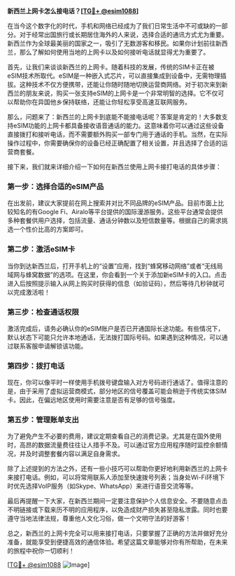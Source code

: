 **新西兰上网卡怎么接电话？[[TG💪+ @esim1088](https://t.me/s/esim1088)]**

在当今这个数字化的时代，手机和网络已经成为了我们日常生活中不可或缺的一部分。对于经常出国旅行或长期居住海外的人来说，选择合适的通讯方式尤为重要。新西兰作为全球最美丽的国家之一，吸引了无数游客和移民。如果你计划前往新西兰，那么了解如何使用当地的上网卡以及如何接听电话就显得尤为重要了。

首先，让我们来谈谈新西兰的上网卡。随着科技的发展，传统的SIM卡正在被eSIM技术所取代。eSIM是一种嵌入式芯片，可以直接集成到设备中，无需物理插拔。这种技术不仅方便携带，还能让你随时随地切换运营商网络。对于初次来到新西兰的朋友来说，购买一张支持eSIM的上网卡是一个非常明智的选择。它不仅可以帮助你在异国他乡保持联络，还能让你轻松享受高速互联网服务。

那么，问题来了：新西兰的上网卡到底能不能接电话呢？答案是肯定的！大多数支持eSIM功能的上网卡都具备接收语音通话的能力。这意味着你可以通过这些设备直接拨打和接听电话，而不需要额外购买一部专门用于通话的手机。当然，在实际操作过程中，你需要确保你的设备已经正确配置了相关设置，并且选择了合适的运营商套餐。

接下来，我们就来详细介绍一下如何在新西兰使用上网卡接打电话的具体步骤：

### 第一步：选择合适的eSIM产品
在出发前，建议大家提前在网上搜索并对比不同品牌的eSIM产品。目前市面上比较知名的有Google Fi、Airalo等平台提供的国际漫游服务。这些平台通常会提供多种套餐供用户选择，包括流量、通话分钟数以及短信数量等。根据自己的需求挑选一个性价比高的方案即可。

### 第二步：激活eSIM卡
当你到达新西兰后，打开手机上的“设置”应用，找到“蜂窝移动网络”或者“无线局域网与蜂窝数据”的选项。在这里，你会看到一个关于添加新eSIM卡的入口。点击进入后按照提示输入从网上购买时获得的信息（如验证码），然后等待几秒钟就可以完成激活啦！

### 第三步：检查通话权限
激活完成后，请务必确认你的eSIM账户是否已开通国际长途功能。有些情况下，默认状态下可能只允许本地通话，无法拨打国际号码。如果遇到这种情况，可以通过联系客服申请解锁该功能。

### 第四步：拨打电话
现在，你可以像平时一样使用手机拨号键盘输入对方号码进行通话了。值得注意的是，由于采用了虚拟运营商模式，部分地区的信号覆盖可能会稍逊于传统实体SIM卡。因此，在偏远地区使用时需要注意是否有足够的信号强度。

### 第五步：管理账单支出
为了避免产生不必要的费用，建议定期查看自己的消费记录。尤其是在国外使用时，高昂的数据流量费往往让人措手不及。可以通过官方应用程序随时监控余额情况，并及时调整套餐内容以满足自身需求。

除了上述提到的方法之外，还有一些小技巧可以帮助你更好地利用新西兰的上网卡来接打电话。例如，可以将常用联系人添加至快速拨号列表；当身处Wi-Fi环境下时优先选择VoIP服务（如Skype、WhatsApp）来进行语音交流等等。

最后再提醒一下大家，在新西兰期间一定要注意保护个人信息安全。不要随意点击不明链接或下载来历不明的应用程序，以免造成财产损失甚至隐私泄露。同时也要遵守当地法律法规，尊重他人文化习俗，做一个文明守法的好游客！

总之，新西兰的上网卡完全可以用来接打电话，只要掌握了正确的方法并做好充分准备，就能享受到便捷高效的通信体验。希望这篇文章能够对你有所帮助，在未来的旅程中祝你一切顺利！

[[TG💪+ @esim1088](https://t.me/s/esim1088) ![Image](https://i.postimg.cc/4NQfJmqS/Snipaste-2025-05-13-00-14-12.png)]
